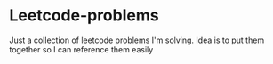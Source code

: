 # Leetcode-problems
Just a collection of leetcode problems I'm solving. Idea is to put them together so I can reference them easily
